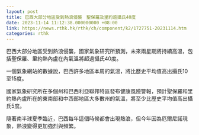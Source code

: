 ```yaml
---
layout: post
title: 巴西大部分地區受到熱浪侵襲　聖保羅及里約逾攝氏40度
date: 2023-11-14 11:12:38.000000000 +08:00
link: https://news.rthk.hk/rthk/ch/component/k2/1727751-20231114.htm
categories: rthk
---
```


巴西大部分地區受到熱浪侵襲，國家氣象研究所預測，未來兩星期將持續高溫，包括聖保羅、里約熱內盧在內氣溫將超過攝氏40度。

一個氣象網站的數據說，巴西許多地區本周的氣溫，將比歷史平均值高出攝氏10至15度。

國家氣象研究所在多個州和巴西利亞聯邦特區發布健康風險警報，預計聖保羅和里約熱內盧所在的東南部和中西部地區大多數州的氣溫，將至少比歷史平均值高出攝氏5度。

隨著南半球夏季臨近，巴西每年這個時候都會出現熱浪，但今年因為厄爾尼諾現象，熱浪變得更加強烈與頻繁。
